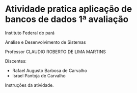 # Atividade pratica aplicação de bancos de dados 1ª avaliação

Instituto Federal do pará

Análise e Desenvolvimento de Sistemas

Professor CLAUDIO ROBERTO DE LIMA MARTINS

Discentes:

- Rafael Augusto Barbosa de Carvalho
- Israel Pantoja de Carvalho

Instruções da atividade.

